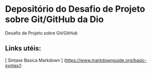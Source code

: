 # Depositório do Desafio de Projeto sobre Git/GitHub da Dio
Desafio de Projeto sobre Git/GitHub


## Links utéis:
[ Sintaxe Basica Markdown ] (https://www.markdownguide.org/basic-syntax/)


